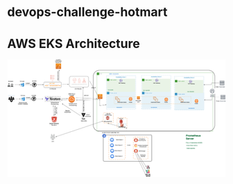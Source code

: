 # devops-challenge-hotmart

# AWS EKS Architecture
![This is an image](assets/images/arquitetura-aws-eks.png)